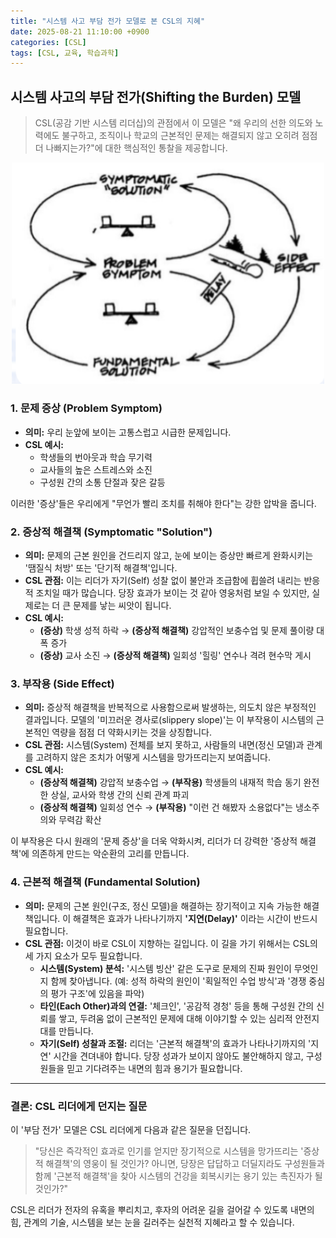 ```yaml
---
title: "시스템 사고 부담 전가 모델로 본 CSL의 지혜"
date: 2025-08-21 11:10:00 +0900
categories: [CSL]
tags: [CSL, 교육, 학습과학]
---
```


## 시스템 사고의 부담 전가(Shifting the Burden) 모델

> CSL(공감 기반 시스템 리더십)의 관점에서 이 모델은 "왜 우리의 선한 의도와 노력에도 불구하고, 조직이나 학교의 근본적인 문제는 해결되지 않고 오히려 점점 더 나빠지는가?"에 대한 핵심적인 통찰을 제공합니다.

<p align="center">
  <img src="/assets/Burden.png" alt="관계" width="500">
</p>

### 1. 문제 증상 (Problem Symptom)

* **의미:** 우리 눈앞에 보이는 고통스럽고 시급한 문제입니다.
* **CSL 예시:**
    * 학생들의 번아웃과 학습 무기력
    * 교사들의 높은 스트레스와 소진
    * 구성원 간의 소통 단절과 잦은 갈등
    
이러한 '증상'들은 우리에게 "무언가 빨리 조치를 취해야 한다"는 강한 압박을 줍니다.

### 2. 증상적 해결책 (Symptomatic "Solution")

* **의미:** 문제의 근본 원인을 건드리지 않고, 눈에 보이는 증상만 빠르게 완화시키는 '땜질식 처방' 또는 '단기적 해결책'입니다.
* **CSL 관점:** 이는 리더가 자기(Self) 성찰 없이 불안과 조급함에 휩쓸려 내리는 반응적 조치일 때가 많습니다. 당장 효과가 보이는 것 같아 영웅처럼 보일 수 있지만, 실제로는 더 큰 문제를 낳는 씨앗이 됩니다.
* **CSL 예시:**
    * **(증상)** 학생 성적 하락 → **(증상적 해결책)** 강압적인 보충수업 및 문제 풀이량 대폭 증가
    * **(증상)** 교사 소진 → **(증상적 해결책)** 일회성 '힐링' 연수나 격려 현수막 게시

### 3. 부작용 (Side Effect)

* **의미:** 증상적 해결책을 반복적으로 사용함으로써 발생하는, 의도치 않은 부정적인 결과입니다. 모델의 '미끄러운 경사로(slippery slope)'는 이 부작용이 시스템의 근본적인 역량을 점점 더 약화시키는 것을 상징합니다.
* **CSL 관점:** 시스템(System) 전체를 보지 못하고, 사람들의 내면(정신 모델)과 관계를 고려하지 않은 조치가 어떻게 시스템을 망가뜨리는지 보여줍니다.
* **CSL 예시:**
    * **(증상적 해결책)** 강압적 보충수업 → **(부작용)** 학생들의 내재적 학습 동기 완전한 상실, 교사와 학생 간의 신뢰 관계 파괴
    * **(증상적 해결책)** 일회성 연수 → **(부작용)** "이런 건 해봤자 소용없다"는 냉소주의와 무력감 확산

이 부작용은 다시 원래의 '문제 증상'을 더욱 악화시켜, 리더가 더 강력한 '증상적 해결책'에 의존하게 만드는 악순환의 고리를 만듭니다.

### 4. 근본적 해결책 (Fundamental Solution)

* **의미:** 문제의 근본 원인(구조, 정신 모델)을 해결하는 장기적이고 지속 가능한 해결책입니다. 이 해결책은 효과가 나타나기까지 **'지연(Delay)'** 이라는 시간이 반드시 필요합니다.
* **CSL 관점:** 이것이 바로 CSL이 지향하는 길입니다. 이 길을 가기 위해서는 CSL의 세 가지 요소가 모두 필요합니다.
    * **시스템(System) 분석:** '시스템 빙산' 같은 도구로 문제의 진짜 원인이 무엇인지 함께 찾아냅니다. (예: 성적 하락의 원인이 '획일적인 수업 방식'과 '경쟁 중심의 평가 구조'에 있음을 파악)
    * **타인(Each Other)과의 연결:** '체크인', '공감적 경청' 등을 통해 구성원 간의 신뢰를 쌓고, 두려움 없이 근본적인 문제에 대해 이야기할 수 있는 심리적 안전지대를 만듭니다.
    * **자기(Self) 성찰과 조절:** 리더는 '근본적 해결책'의 효과가 나타나기까지의 '지연' 시간을 견뎌내야 합니다. 당장 성과가 보이지 않아도 불안해하지 않고, 구성원들을 믿고 기다려주는 내면의 힘과 용기가 필요합니다.

---

### 결론: CSL 리더에게 던지는 질문

이 '부담 전가' 모델은 CSL 리더에게 다음과 같은 질문을 던집니다.

> "당신은 즉각적인 효과로 인기를 얻지만 장기적으로 시스템을 망가뜨리는 '증상적 해결책'의 영웅이 될 것인가? 아니면, 당장은 답답하고 더딜지라도 구성원들과 함께 '근본적 해결책'을 찾아 시스템의 건강을 회복시키는 용기 있는 촉진자가 될 것인가?"

CSL은 리더가 전자의 유혹을 뿌리치고, 후자의 어려운 길을 걸어갈 수 있도록 내면의 힘, 관계의 기술, 시스템을 보는 눈을 길러주는 실천적 지혜라고 할 수 있습니다.
